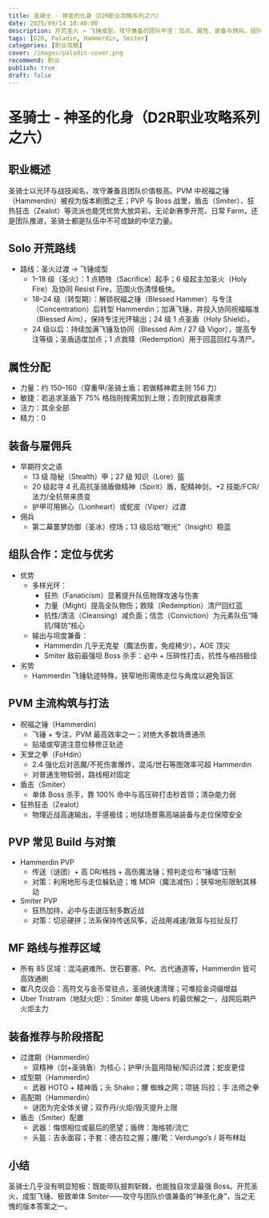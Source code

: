 ```yaml
---
title: 圣骑士 - 神圣的化身（D2R职业攻略系列之六）
date: 2025/09/14 18:40:00
description: 开荒圣火 → 飞锤成型，攻守兼备的团队中坚：加点、属性、装备与佣兵、组队定位、PVM/PVP、MF路线与阶段配装全指南。
tags: [D2R, Paladin, Hammerdin, Smiter]
categories: [职业攻略]
cover: /images/paladin-cover.png
recommend: 职业
publish: true
draft: false
---
```


# 圣骑士 - 神圣的化身（D2R职业攻略系列之六）

## 职业概述

圣骑士以光环与战技闻名，攻守兼备且团队价值极高。PVM 中祝福之锤（Hammerdin）被视为版本刷图之王；PVP 与 Boss 战里，盾击（Smiter）、狂热狂击（Zealot）等流派也能凭优势大放异彩。无论新赛季开荒、日常 Farm，还是团队推进，圣骑士都是队伍中不可或缺的中坚力量。

## Solo 开荒路线

- 路线：圣火过渡 → 飞锤成型
  - 1–18 级（圣火）：1 点牺牲（Sacrifice）起手；6 级起主加圣火（Holy Fire）及协同 Resist Fire，范围火伤清怪极快。
  - 18–24 级（转型期）：解锁祝福之锤（Blessed Hammer）与专注（Concentration）后转型 Hammerdin；加满飞锤，并投入协同祝福瞄准（Blessed Aim），保持专注光环输出；24 级 1 点圣盾（Holy Shield）。
  - 24 级以后：持续加满飞锤及协同（Blessed Aim / 27 级 Vigor），提高专注等级；圣盾适度加点；1 点救赎（Redemption）用于回蓝回红与清尸。

## 属性分配

- 力量：约 150–160（穿重甲/圣骑士盾；若做精神君主则 156 力）
- 敏捷：若追求圣盾下 75% 格挡则按需加到上限；否则按武器需求
- 活力：其余全部
- 精力：0

## 装备与雇佣兵

- 早期符文之语
  - 13 级 隐秘（Stealth）甲；27 级 知识（Lore）盔
  - 20 级起寻 4 孔高抗圣骑盾做精神（Spirit）盾，配精神剑，+2 技能/FCR/法力/全抗带来质变
  - 护甲可用狮心（Lionheart）或蛇皮（Viper）过渡
- 佣兵
  - 第二幕噩梦防御（圣冰）控场；13 级后给“眼光”（Insight）稳蓝

## 组队合作：定位与优劣

- 优势
  - 多样光环：
    - 狂热（Fanaticism）显著提升队伍物理攻速与伤害
    - 力量（Might）提高全队物伤；救赎（Redemption）清尸回红蓝
    - 抗性/清洁（Cleansing）减负面；信念（Conviction）为元素队伍“降抗/降防”核心
  - 输出与坦度兼备：
    - Hammerdin 几乎无克星（魔法伤害，免疫稀少），AOE 顶尖
    - Smiter 敌前最强坦 Boss 杀手：必中 + 压碎性打击，抗性与格挡极佳
- 劣势
  - Hammerdin 飞锤轨迹特殊，狭窄地形需练走位与角度以避免盲区

## PVM 主流构筑与打法

- 祝福之锤（Hammerdin）
  - 飞锤 + 专注，PVM 最高效率之一；对绝大多数场景通杀
  - 贴墙或窄道注意位移修正轨迹
- 天堂之拳（FoHdin）
  - 2.4 强化后对恶魔/不死伤害爆炸，混沌/世石等图效率可超 Hammerdin
  - 对普通生物较弱，路线相对固定
- 盾击（Smiter）
  - 单体 Boss 杀手，靠 100% 命中与高压碎打击秒首领；清杂能力弱
- 狂热狂击（Zealot）
  - 物理近战高速输出，手感极佳；地狱场景需高端装备与走位保障安全

## PVP 常见 Build 与对策

- Hammerdin PVP
  - 传送（谜团）+ 高 DR/格挡 + 高伤魔法锤；预判走位布“锤墙”压制
  - 对策：利用地形与走位躲轨迹；堆 MDR（魔法减伤）；狭窄地形限制其移动
- Smiter PVP
  - 狂热加持，必中与击退压制多数近战
  - 对策：切忌硬拼；法系保持传送风筝，近战用减速/致盲与拉扯反打

## MF 路线与推荐区域

- 所有 85 区域：混沌避难所、世石要塞、Pit、古代通道等，Hammerdin 皆可高效通刷
- 崔凡克议会：高符文与金币常驻点，圣骑快速清理；可堆拾金词缀增益
- Uber Tristram（地狱火炬）：Smiter 单挑 Ubers 的最优解之一，战网后期产火炬主力

## 装备推荐与阶段搭配

- 过渡期（Hammerdin）
  - 双精神（剑+圣骑盾）为核心；护甲/头盔用隐秘/知识过渡；蛇皮更佳
- 成型期（Hammerdin）
  - 武器 HOTO + 精神盾；头 Shako；腰 蜘蛛之网；项链 玛拉；手 法师之拳
- 高配期（Hammerdin）
  - 谜团为完全体关键；双乔丹/火炬/毁灭提升上限
- 盾击（Smiter）配置
  - 武器：悔恨相位或最后的愿望；盾牌：海格顿/流亡
  - 头盔：吉永面容；手套：德古拉之握；腰/靴：Verdungo’s / 哥布林趾

## 小结

圣骑士几乎没有明显短板：既能带队披荆斩棘，也能独自攻坚最强 Boss。开荒圣火、成型飞锤、极致单体 Smiter——攻守与团队价值兼备的“神圣化身”，当之无愧的版本答案之一。
